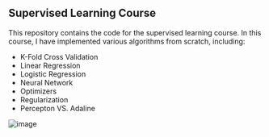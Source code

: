 ## Supervised Learning Course
This repository contains the code for the supervised learning course. In this course, I have implemented various algorithms from scratch, including:

- K-Fold Cross Validation
- Linear Regression
- Logistic Regression
- Neural Network
- Optimizers
- Regularization
- Percepton VS. Adaline

![image](https://github.com/silvanajackoub/ML-Supervised-Learning/assets/99747641/42814413-b85a-4690-965d-c733f7889fdd)
